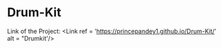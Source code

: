 # Drum-Kit
Link of the Project: <Link ref = 'https://princepandey1.github.io/Drum-Kit/' alt = "Drumkit'/>
